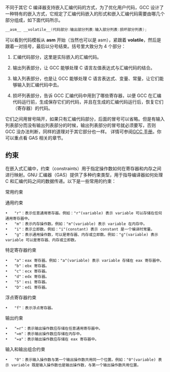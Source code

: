 不同于其它 C 编译器支持嵌入汇编代码的方式，为了优化用户代码，GCC 设计了一种特有的嵌入方式，它规定了汇编代码嵌入的形式和嵌入汇编代码需要由哪几个部分组成，如下面代码所示。
```c
__asm__ __volatile__(代码部分:输出部分列表:输入部分列表:损坏部分列表);
```
可以看到代码模板从 __asm__ 开始（当然也可以是 asm），紧跟着 __volatile__，然后是跟着一对括号，最后以分号结束。括号里大致分为 4 个部分：
1. 汇编代码部分，这里是实际嵌入的汇编代码。

2. 输出列表部分，让 GCC 能够处理 C 语言左值表达式与汇编代码的结合。

3. 输入列表部分，也是让 GCC 能够处理 C 语言表达式、变量、常量，让它们能够输入到汇编代码中去。

4. 损坏列表部分，告诉 GCC 汇编代码中用到了哪些寄存器，以便 GCC 在汇编代码运行前，生成保存它们的代码，并且在生成的汇编代码运行后，恢复它们（寄存器）的代码。

它们之间用冒号隔开，如果只有汇编代码部分，后面的冒号可以省略。但是有输入列表部分而没有输出列表部分的时候，输出列表部分的冒号就必须要写，否则 GCC 没办法判断，同样的道理对于其它部分也一样。
详情可参阅[GCC 手册](https://www.gnu.org/manual/manual.html)。你可以重点看 GAS 相关的章节。

## 约束

在嵌入式汇编中，约束（constraints）用于指定操作数如何在寄存器和内存之间进行映射。GNU 汇编器（GAS）提供了多种约束类型，用于指导编译器如何处理 C 和汇编代码之间的数据传递。以下是一些常用的约束：

常用约束

通用约束

	•	"r"：表示任意通用寄存器。例如："r"(variable) 表示 variable 可以存储在任何通用寄存器中。
	•	"m"：表示内存操作数。例如："m"(variable) 表示 variable 在内存中。
	•	"i"：表示立即数。例如："i"(constant) 表示 constant 是一个编译时常量。
	•	"g"：表示通用操作数，可以是寄存器、内存或立即数。例如："g"(variable) 表示 variable 可以是寄存器、内存或立即数。

特定寄存器约束

	•	"a"：eax 寄存器。例如："a"(variable) 表示 variable 存储在 eax 寄存器中。
	•	"b"：ebx 寄存器。
	•	"c"：ecx 寄存器。
	•	"d"：edx 寄存器。
	•	"S"：esi 寄存器。
	•	"D"：edi 寄存器。

浮点寄存器约束

	•	"f"：表示浮点寄存器。

输出约束

	•	"=r"：表示输出操作数应存储在任意通用寄存器中。
	•	"=m"：表示输出操作数应存储在内存中。
	•	"=a"：表示输出操作数应存储在 eax 寄存器中。

输入和输出组合约束

	•	"0"：表示输入操作数与第一个输出操作数共用同一个位置。例如："0"(variable) 表示 variable 既是输入操作数也是输出操作数，与第一个输出操作数共用位置。
